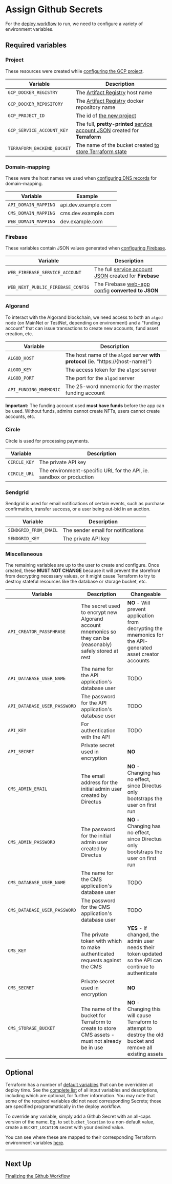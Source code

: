 # Assign Github Secrets

For the [deploy workflow](../../.github/deploy.yml) to run,
we need to configure a variety of environment variables.

## Required variables

### Project

These resources were created while [configuring the GCP project](../01-gcp-project-setup/README.md).

| Variable                   | Description                                                                                                                                 |
| -------------------------- | ------------------------------------------------------------------------------------------------------------------------------------------- |
| `GCP_DOCKER_REGISTRY`      | The [Artifact Registry](../01-gcp-project-setup/README.md#4-create-a-docker-repository) host name                                           |
| `GCP_DOCKER_REPOSITORY`    | The [Artifact Registry](../01-gcp-project-setup/README.md#4-create-a-docker-repository) docker repository name                              |
| `GCP_PROJECT_ID`           | The id of [the new project](../01-gcp-project-setup/README.md#create-the-project)                                                           |
| `GCP_SERVICE_ACCOUNT_KEY`  | The full, **pretty-printed** [service account JSON](../01-gcp-project-setup/README.md#5-create-a-service-account) created for **Terraform** |
| `TERRAFORM_BACKEND_BUCKET` | The name of the bucket created [to store Terraform state](../01-gcp-project-setup/README.md#3-create-a-bucket)                              |

### Domain-mapping

These were the host names we used when
[configuring DNS records](../02-dns-registration/README.md)
for domain-mapping.

| Variable             | Example             |
| -------------------- | ------------------- |
| `API_DOMAIN_MAPPING` | api.dev.example.com |
| `CMS_DOMAIN_MAPPING` | cms.dev.example.com |
| `WEB_DOMAIN_MAPPING` | dev.example.com     |

### Firebase

These variables contain JSON values generated when
[configuring Firebase](../03-firebase-configuration/README.md).

| Variable                          | Description                                                                                                                 |
| --------------------------------- | --------------------------------------------------------------------------------------------------------------------------- |
| `WEB_FIREBASE_SERVICE_ACCOUNT`    | The full [service account JSON](../03-firebase-configuration/README.md#5-create-a-service-account) created for **Firebase** |
| `WEB_NEXT_PUBLIC_FIREBASE_CONFIG` | The Firebase [web-app config](../03-firebase-configuration/README.md#4-configure-the-web-app) **converted to JSON**         |

### Algorand

To interact with the Algorand blockchain, we need access
to both an `algod` node (on MainNet or TestNet, depending on environment)
and a "funding account" that can issue transactions to create
new accounts, fund asset creation, etc.

| Variable               | Description                                                                       |
| ---------------------- | --------------------------------------------------------------------------------- |
| `ALGOD_HOST`           | The host name of the `algod` server **with protocol** (ie. "https://{host-name}") |
| `ALGOD_KEY`            | The access token for the `algod` server                                           |
| `ALGOD_PORT`           | The port for the `algod` server                                                   |
| `API_FUNDING_MNEMONIC` | The 25-word mnemonic for the master funding account                               |

**Important:** The funding account used **must have funds** before
the app can be used. Without funds, admins cannot create NFTs,
users cannot create accounts, etc.

### Circle

Circle is used for processing payments.

| Variable     | Description                                                         |
| ------------ | ------------------------------------------------------------------- |
| `CIRCLE_KEY` | The private API key                                                 |
| `CIRCLE_URL` | The environment-specific URL for the API, ie. sandbox or production |

### Sendgrid

Sendgrid is used for email notifications of certain events,
such as purchase confirmation, transfer success,
or a user being out-bid in an auction.

| Variable              | Description                        |
| --------------------- | ---------------------------------- |
| `SENDGRID_FROM_EMAIL` | The sender email for notifications |
| `SENDGRID_KEY`        | The private API key                |

### Miscellaneous

The remaining variables are up to the user to create and configure.
Once created, these **MUST NOT CHANGE** because it will prevent the
storefront from decrypting necessary values,
or it might cause Terraform to try to destroy stateful resources
like the database or storage bucket, etc.

| Variable                     | Description                                                                                                 | Changeable                                                                                                      |
| ---------------------------- | ----------------------------------------------------------------------------------------------------------- | --------------------------------------------------------------------------------------------------------------- |
| `API_CREATOR_PASSPHRASE`     | The secret used to encrypt new Algorand account mnemonics so they can be (reasonably) safely stored at rest | **NO** - Will prevent application from decrypting the mnemonics for the API-generated asset creator accounts    |
| `API_DATABASE_USER_NAME`     | The name for the API application's database user                                                            | TODO                                                                                                            |
| `API_DATABASE_USER_PASSWORD` | The password for the API application's database user                                                        | TODO                                                                                                            |
| `API_KEY`                    | For authentication with the API                                                                             | TODO                                                                                                            |
| `API_SECRET`                 | Private secret used in encryption                                                                           | **NO**                                                                                                          |
| `CMS_ADMIN_EMAIL`            | The email address for the initial admin user created by Directus                                            | **NO** - Changing has no effect, since Directus only bootstraps the user on first run                           |
| `CMS_ADMIN_PASSWORD`         | The password for the initial admin user created by Directus                                                 | **NO** - Changing has no effect, since Directus only bootstraps the user on first run                           |
| `CMS_DATABASE_USER_NAME`     | The name for the CMS application's database user                                                            | TODO                                                                                                            |
| `CMS_DATABASE_USER_PASSWORD` | The password for the CMS application's database user                                                        | TODO                                                                                                            |
| `CMS_KEY`                    | The private token with which to make authenticated requests against the CMS                                 | **YES** - If changed, the admin user needs their token updated so the API can continue to authenticate          |
| `CMS_SECRET`                 | Private secret used in encryption                                                                           | **NO**                                                                                                          |
| `CMS_STORAGE_BUCKET`         | The name of the bucket for Terraform to create to store CMS assets - must not already be in use             | **NO** - Changing this will cause Terraform to attempt to destroy the old bucket and remove all existing assets |

## Optional

Terraform has a number of
[default variables](../../../terraform/variables.tf)
that can be overridden at deploy time.
See the
[complete list](../../../terraform/README.md#input-variables)
of all input variables and descriptions,
including which are optional, for further information.
You may note that some of the required variables did not need corresponding
Secrets; those are specified programmatically in the deploy workflow.

To override any variable, simply add a Github Secret with an
all-caps version of the name. Eg. to set `bucket_location` to
a non-default value, create a `BUCKET_LOCATION` secret with your desired value.

You can see where these are mapped to their corresponding Terraform
environment variables [here](../../../.github/workflows/deploy.yml#L159).

---

## Next Up

[Finalizing the Github Workflow](../05-github-workflow/README.md)
